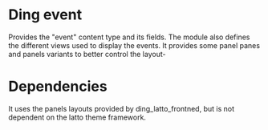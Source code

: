 # Ding event

Provides the "event" content type and its fields. The module also defines the
different views used to display the events. It provides some panel panes and
panels variants to better control the layout-

# Dependencies
It uses the panels layouts provided by ding_latto_frontned, but is not dependent
on the latto theme framework.


